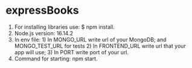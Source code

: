 # expressBooks
1. For installing libraries use: $ npm install.
2. Node.js version: 16.14.2
3. In env file: 1) In MONGO_URL write url of your MongoDB; and MONGO_TEST_URL for tests 2) In FRONTEND_URL write url that your app will use; 3) In PORT write port of your url.
4. Command for starting: npm start.
